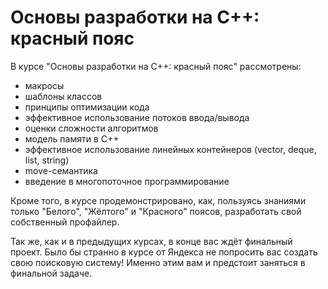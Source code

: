 # Основы разработки на C++: красный пояс

В курсе "Основы разработки на C++: красный пояс" рассмотрены:
 - макросы
 - шаблоны классов
 - принципы оптимизации кода
 - эффективное использование потоков ввода/вывода
 - оценки сложности алгоритмов
 - модель памяти в С++
 - эффективное использование линейных контейнеров (vector, deque, list, string)
 - move-семантика
 - введение в многопоточное программирование

Кроме того, в курсе продемонстрировано, как, пользуясь знаниями только "Белого", "Жёлтого" и "Красного" поясов, разработать свой собственный профайлер.

Так же, как и в предыдущих курсах, в конце вас ждёт финальный проект. Было бы странно в курсе от Яндекса не попросить вас создать свою поисковую систему! Именно этим вам и предстоит заняться в финальной задаче.

